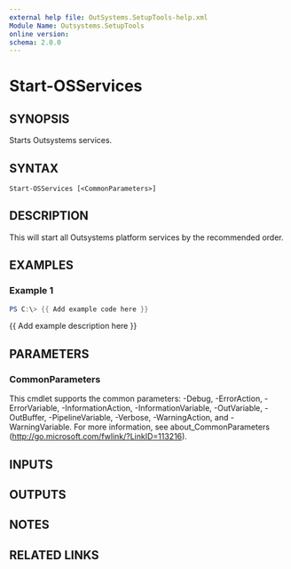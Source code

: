 ```yaml
---
external help file: OutSystems.SetupTools-help.xml
Module Name: Outsystems.SetupTools
online version:
schema: 2.0.0
---
```


# Start-OSServices

## SYNOPSIS
Starts Outsystems services.

## SYNTAX

```
Start-OSServices [<CommonParameters>]
```

## DESCRIPTION
This will start all Outsystems platform services by the recommended order.

## EXAMPLES

### Example 1
```powershell
PS C:\> {{ Add example code here }}
```

{{ Add example description here }}

## PARAMETERS

### CommonParameters
This cmdlet supports the common parameters: -Debug, -ErrorAction, -ErrorVariable, -InformationAction, -InformationVariable, -OutVariable, -OutBuffer, -PipelineVariable, -Verbose, -WarningAction, and -WarningVariable. For more information, see about_CommonParameters (http://go.microsoft.com/fwlink/?LinkID=113216).

## INPUTS

## OUTPUTS

## NOTES

## RELATED LINKS
